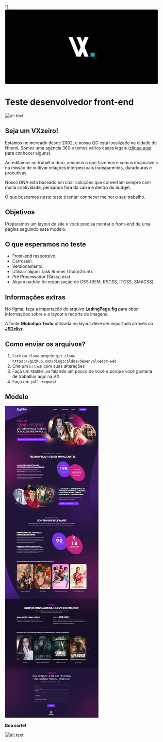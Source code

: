 ][![vx](vx.png)

# Teste desenvolvedor front-end

![alt text](https://d335luupugsy2.cloudfront.net/cms/files/41403/1606856495/$8lyt6e2ma2e)

## Seja um VXzeiro!

Estamos no mercado desde 2002, e nosso QG está localizado na cidade de Niterói. Somos uma agência 360 e temos vários cases legais (<a href="https://vxcomunicacao.com.br/todos-cases/" target="_blank">clique aqui</a> para conhecer alguns).

Acreditamos no trabalho duro, amamos o que fazemos e somos incansáveis na missão de cultivar relações interpessoais transparentes, duradouras e produtivas.

Nosso DNA está baseado em criar soluções que convertam sempre com muita criatividade, pensando fora da caixa e dentro do budget.

O que buscamos neste teste é tentar conhecer melhor o seu trabalho.

## Objetivos

Preparamos um layout de site e você precisa montar o front-end de uma página seguindo esse modelo.

## O que esperamos no teste

* Front-end responsivo.
* Carrossel.
* Versionamento.
* Utilizar algum Task Runner (Gulp/Grunt).
* Pré Processador (Sass/Less).
* Algum padrão de organização de CSS (BEM, RSCSS, ITCSS, SMACSS).

## Informações extras

No figma, faça a importação do arquivo **LadingPage.fig** para obter informações sobre o o layout e recorte de imagens.

A fonte **Globotipo Texto** utilizada no layout deve ser importada através do <a href="https://cdn.jsdelivr.net/gh/viniciusvasc13/globoplay@master/globotipo2.css" target="_blank">**JSDelivr**</a>.

## Como enviar os arquivos? 

1. `Fork` ou `clone` projeto `git clone https://github.com/diogocaldas/desenvolvedor-web`
2. Crie um `branch` com suas alterações
3. Faça um `README.md` falando um pouco de você e porque você gostaria de trabalhar aqui na VX.
4. Faça um `pull request`

## Modelo 

![alt text](./LandingPage.png)

**Boa sorte!**

![alt text](https://d335luupugsy2.cloudfront.net/cms/files/41403/1606856495/$8lyt6e2ma2e)
